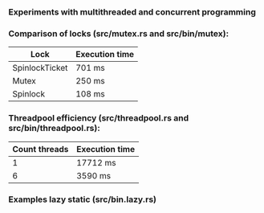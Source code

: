 ### Experiments with multithreaded and concurrent programming

### Comparison of locks (src/mutex.rs and src/bin/mutex):

| Lock           | Execution time |
| -------------- | -------------  |
| SpinlockTicket |     701 ms     |
| Mutex          |     250 ms     |
| Spinlock       |     108 ms     |

### Threadpool efficiency (src/threadpool.rs and src/bin/threadpool.rs):

| Count threads  | Execution time |
| -------------- | -------------  |
| 1              |     17712 ms   |
| 6              |     3590 ms    |

### Examples lazy static (src/bin.lazy.rs)
